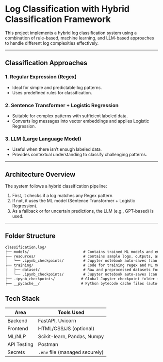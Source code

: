 # Log Classification with Hybrid Classification Framework

This project implements a hybrid log classification system using a combination of rule-based, machine learning, and LLM-based approaches to handle different log complexities effectively.

---

## Classification Approaches

### 1. **Regular Expression (Regex)**
- Ideal for simple and predictable log patterns.
- Uses predefined rules for classification.

### 2. **Sentence Transformer + Logistic Regression**
- Suitable for complex patterns with sufficient labeled data.
- Converts log messages into vector embeddings and applies Logistic Regression.

### 3. **LLM (Large Language Model)**
- Useful when there isn’t enough labeled data.
- Provides contextual understanding to classify challenging patterns.

---

## Architecture Overview

The system follows a hybrid classification pipeline:
1. First, it checks if a log matches any Regex pattern.
2. If not, it uses the ML model (Sentence Transformer + Logistic Regression).
3. As a fallback or for uncertain predictions, the LLM (e.g., GPT-based) is used.

---

## Folder Structure

```markdown
classification.log/
├── models/                         # Contains trained ML models and embeddings
├── resources/                      # Contains sample logs, outputs, architecture diagrams
│   └── .ipynb_checkpoints/         # Jupyter notebook auto-saves (can be ignored)
├── training/                       # Code for training regex and ML models
│   ├── dataset/                    # Raw and preprocessed datasets for training
│   └── .ipynb_checkpoints/         # Jupyter notebook auto-saves (can be ignored)
├── .ipynb_checkpoints/            # Global Jupyter checkpoint folder (can be ignored)
├── __pycache__/                   # Python bytecode cache files (auto-generated)
```
## Tech Stack

| Area        | Tools Used           |
|-------------|----------------------|
| Backend     | FastAPI, Uvicorn     |
| Frontend    | HTML/CSS/JS (optional) |
| ML/NLP      | Scikit-learn, Pandas, Numpy |
| API Testing | Postman              |
| Secrets     | `.env` file (managed securely) |
